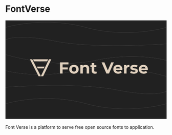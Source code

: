 # FontVerse

![fontverse](./assets/FontVerse.png)

Font Verse is a platform to serve free open source fonts to application.
